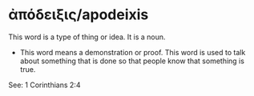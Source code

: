 # ἀπόδειξις/apodeixis 
This word is a type of thing or idea. It is a noun. 

* This word means a demonstration or proof. This word is used to talk about something that is done so that people know that something is true.

See: 1 Corinthians 2:4

